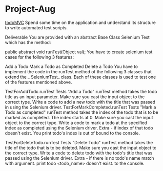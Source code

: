 # Project-Aug

[todoMVC](https://todomvc.com/examples/vanillajs/)  Spend some time on the application and understand its structure to write automated test scripts.

Deliverable
You are provided with an abstract Base Class Selenium Test which has the method:

public abstract void runTest(Object val);
You have to create selenium test cases for the following 3 features:

Add a Todo
Mark a Todo as Completed
Delete a Todo
You have to implement the code in the runTest method of the following 3 classes that extend the _ SeleniumTest_ class. Each of these classes is used to test one of the features mentioned above.

TestForAddTodo.runTest
Tests "Add a Todo"
runTest method takes the todo title as an input parameter. Make sure you cast the input object to the correct type.
Write a code to add a new todo with the title that was passed in using the Selenium driver.
TestForMarkCompleted.runTest
Tests "Mark a Todo as completed"
runTest method takes the index of the todo that is to be marked as completed. The index starts at 0. Make sure you cast the input object to the correct type.
Write a code to mark a todo at the specified index as completed using the Selenium driver.
Extra - if index of that todo doesn't exist. You print todo's index is out of bound to the console.

TestForDeleteTodo.runTest
Tests "Delete Todo"
runTest method takes the title of the todo that is to be deleted. Make sure you cast the input object to the correct type.
Write a code to delete todo with the todo's title that was passed using the Selenium driver.
Extra - if there is no todo's name match with argument. print todo <todo_name> doesn't  exist. to the console.
